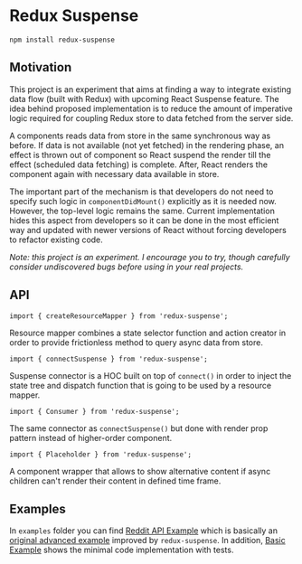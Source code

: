 # Redux Suspense

    npm install redux-suspense

## Motivation

This project is an experiment that aims at finding a way to integrate existing
data flow (built with Redux) with upcoming React Suspense feature. The idea
behind proposed implementation is to reduce the amount of imperative logic
required for coupling Redux store to data fetched from the server side.

A components reads data from store in the same synchronous way as before. If
data is not available (not yet fetched) in the rendering phase, an effect is
thrown out of component so React suspend the render till the effect (scheduled
data fetching) is complete. After, React renders the component again with
necessary data available in store.

The important part of the mechanism is that developers do not need to specify
such logic in `componentDidMount()` explicitly as it is needed now. However,
the top-level logic remains the same. Current implementation hides this aspect
from developers so it can be done in the most efficient way and updated with
newer versions of React without forcing developers to refactor existing code.

_Note: this project is an experiment. I encourage you to try, though
carefully consider undiscovered bugs before using in your real projects._

## API

    import { createResourceMapper } from 'redux-suspense';

Resource mapper combines a state selector function and action creator in order
to provide frictionless method to query async data from store.

    import { connectSuspense } from 'redux-suspense';

Suspense connector is a HOC built on top of `connect()` in order to inject the
state tree and dispatch function that is going to be used by a resource mapper.

    import { Consumer } from 'redux-suspense';

The same connector as `connectSuspense()` but done with render prop pattern
instead of higher-order component.

    import { Placeholder } from 'redux-suspense';

A component wrapper that allows to show alternative content if async children
can't render their content in defined time frame.

## Examples

In `examples` folder you can find [Reddit API Example][reddit-example] which is
basically an [original advanced example][reddit-example-original] improved by
`redux-suspense`. In addition, [Basic Example][basic-example] shows the minimal
code implementation with tests.

 [reddit-example]: https://github.com/alexeyraspopov/redux-suspense/tree/master/examples/reddit
 [reddit-example-original]: https://redux.js.org/advanced/example-reddit-api
 [basic-example]: https://github.com/alexeyraspopov/redux-suspense/tree/master/examples/basic
